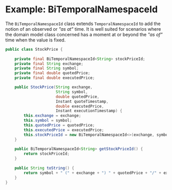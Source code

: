 # Example: BiTemporalNamespaceId

The `BiTemporalNamespaceId` class extends `TemporalNamespaceId` to add the
notion of an observed or _"as at"_ time. It is well suited for scenarios where
the domain model class concerned has a moment at or beyond the _"as of"_ time
when the value is fixed.

```java
public class StockPrice {
    
    private final BiTemporalNamespaceId<String> stockPriceId;
    private final String exchange;
    private final String symbol;
    private final double quotedPrice;
    private final double executedPrice;

    public StockPrice(String exchange,
                      String symbol,
                      double quotedPrice,
                      Instant quoteTimestamp,
                      double executedPrice,
                      Instant executionTimestamp) {
        this.exchange = exchange;
        this.symbol = symbol;
        this.quotedPrice = quotedPrice;
        this.executedPrice = executedPrice;
        this.stockPriceId = new BiTemporalNamespaceId<>(exchange, symbol, quoteTimestamp, executionTimestamp);
    }
    
    public BiTemporalNamespaceId<String> getStockPriceId() {
        return stockPriceId;
    }
    
    public String toString() {
        return symbol + " (" + exchange + ") " + quotedPrice + "/" + executedPrice;
    }
}
```